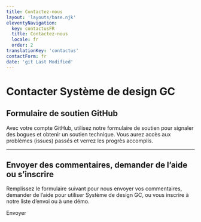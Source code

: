 ```yaml
---
title: Contactez-nous
layout: 'layouts/base.njk'
eleventyNavigation:
  key: contactusFR
  title: Contactez-nous
  locale: fr
  order: 2
translationKey: 'contactus'
contactForm: fr
date: 'git Last Modified'
---
```


# Contacter Système de design GC

## Formulaire de soutien GitHub

Avec votre compte GitHub, utilisez notre <gcds-link external href="{{ links.githubCompsIssues }}">formulaire de soutien</gcds-link> pour signaler des bogues et obtenir un soutien technique. Vous aurez accès aux problèmes (issues) passés et verrez les progrès accomplis.

<hr class="my-600" />

## Envoyer des commentaires, demander de l’aide ou s’inscrire

Remplissez le formulaire suivant pour nous envoyer vos commentaires, demander de l’aide pour utiliser Système de design GC, ou vous inscrire à notre liste d’envoi ou à une démo.

<form class="my-600 contact-us-form" name="contactFR" method="post" style="min-height: 32rem;" action="/api/submission">
  <input type="hidden" name="form-name" value="contactFR" />
  <input name="honeypot" type="text" aria-label="bot" hidden/>

<gcds-input type="text" name="name" input-id="name" label="Nom complet" size="30" autocomplete="name" required></gcds-input>
<gcds-input type="email" name="email" input-id="email" label="Adresse courriel" size="50" autocomplete="email" required></gcds-input>
<gcds-textarea name="message" label="Fournissez vos commentaires ou posez une question si vous avez besoin d’aide" textarea-id="message"></gcds-textarea>

  <gcds-fieldset fieldset-id="learnMore" legend="Apprenez-en plus sur Système de design GC" hint="Choisissez autant d'options que vous le souhaitez.">
    <gcds-checkbox checkbox-id="learnMoreMailingList" label="Ajoutez-moi à votre liste d'envoi." value="learn-more-mailing-list" name="learn-more-mailing-list"></gcds-checkbox>
    <gcds-checkbox checkbox-id="learnMoreDemo" label="Contactez-moi pour une démo." value="learn-more-demo" name="learn-more-demo"></gcds-checkbox>
    <gcds-checkbox checkbox-id="learnMoreResearch" label="Contactez-moi pour les études sur l'utilisabilité." value="learn-more-research" name="learn-more-research"></gcds-checkbox>
  </gcds-fieldset>

  <gcds-fieldset fieldset-id="familiarityGCDS" legend="Indiquez votre expérience avec Système de design GC" hint="Sélectionnez 1 option." required>
    <gcds-radio-group name="familiarityGCDS" options='{{ contactus[locale].options | stringify | encode-html }}'>
    </gcds-radio-group>
  </gcds-fieldset>

  <div hidden>
    <gcds-input type="text" name="bot-field" input-id="bot-field" label="bot"></gcds-input>
  </div>

  <gcds-button button-role="primary" type="submit">
    Envoyer
  </gcds-button>
</form>
